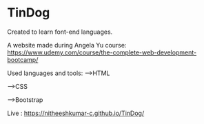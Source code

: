 # TinDog

Created to learn font-end languages.

A website made during Angela Yu course: https://www.udemy.com/course/the-complete-web-development-bootcamp/

Used languages and tools:
  -->HTML
  
  -->CSS
  
  -->Bootstrap
  
Live : https://nitheeshkumar-c.github.io/TinDog/

